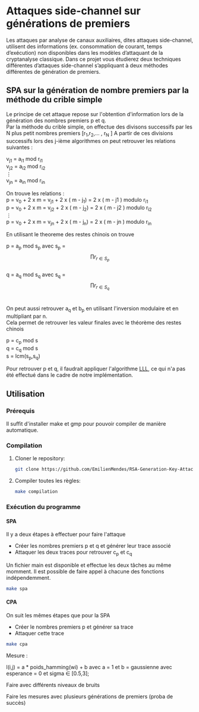 # Attaques side-channel sur générations de premiers
Les attaques par analyse de canaux auxiliaires, dites attaques side-channel, utilisent des informations (ex. consommation de courant, temps d’exécution) 
non disponibles dans les modèles d’attaquant de la cryptanalyse classique. Dans ce projet vous étudierez deux techniques différentes
d’attaques side-channel s’appliquant à deux méthodes différentes de génération de premiers.

## SPA sur la génération de nombre premiers par la méthode du crible simple
Le principe de cet attaque repose sur l'obtention d'information lors de la génération des nombres premiers p et q.  <br>
Par la méthode du crible simple, on effectue des divisons successifs par les N plus petit nombres premiers [r<sub>1</sub>,r<sub>2</sub>,... , r<sub>N</sub> ]
A partir de ces divisions successifs lors des j-ième algorithmes on peut retrouver les relations suivantes :

v<sub>j1</sub> = a<sub>i1</sub> mod r<sub>i1</sub> <br>
v<sub>j2</sub> = a<sub>i2</sub> mod r<sub>i2</sub> <br>
$\vdots$ <br>
v<sub>jn</sub> = a<sub>in</sub> mod r<sub>in</sub> <br>

On trouve les relations  : <br>
p = v<sub>0</sub> + 2 x m  = v<sub>j1</sub> + 2 x ( m - j<sub>1</sub>) = 2 x ( m - j1 )  modulo r<sub>i1</sub> <br>
p = v<sub>0</sub> + 2 x m  = v<sub>j2</sub> + 2 x ( m - j<sub>2</sub>) = 2 x ( m - j2 )  modulo r<sub>i2</sub> <br>
$\vdots$ <br>
p = v<sub>0</sub> + 2 x m  = v<sub>jn</sub> + 2 x ( m - j<sub>n</sub>) = 2 x ( m - jn )  modulo r<sub>in</sub> <br>


En utilisant le theoreme des restes chinois on trouve

p = a<sub>p</sub> mod s<sub>p</sub> avec s<sub>p</sub> = $$\prod r_{r \in S_p}  $$ <br> 
q = a<sub>q</sub> mod s<sub>q</sub> avec s<sub>q</sub> = $$\prod r_{r \in S_q} $$ <br> 

On peut aussi retrouver a<sub>q</sub> et b<sub>p</sub> en utilisant l'inversion modulaire et en multipliant par n. <br>
Cela permet de retrouver les valeur finales avec le théorème des restes chinois 

p = c<sub>p</sub> mod s <br>
q = c<sub>q</sub> mod s <br>
s = lcm(s<sub>p</sub>,s<sub>q</sub>)

Pour retrouver p et q, il faudrait appliquer l'algorithme [LLL](https://fr.wikipedia.org/wiki/Algorithme_LLL), ce qui n'a pas été effectué dans le cadre de notre implémentation.





## Utilisation
### Prérequis
Il suffit d'installer make et gmp pour pouvoir compiler de manière automatique.

### Compilation
1. Cloner le repository:  
   ```bash
   git clone https://github.com/EmilienMendes/RSA-Generation-Key-Attack.git
2. Compiler toutes les règles: 
    ```bash 
    make compilation
###  Exécution du programme
#### SPA
Il y a deux étapes à effectuer pour faire l'attaque
- Créer les nombres premiers p et q et générer leur trace associé
- Attaquer les deux traces pour retrouver c<sub>p</sub> et c<sub>q</sub>

Un fichier main est disponible et effectue les deux tâches au même momment.
Il est possible de faire appel à chacune des fonctions indépendemment.

``` bash
make spa
```
#### CPA
On suit les mêmes étapes que pour la SPA
- Créer le nombres premiers p et générer sa trace 
- Attaquer cette trace

``` bash
make cpa
```

Mesure :
 
l(i,j) = a * poids_hamming(wi) + b  avec  a = 1 et b = gaussienne avec esperance = 0 et sigma $\in$ [0.5,3];

Faire avec différents niveaux de bruits

Faire les mesures avec plusieurs générations de premiers (proba de succès)
